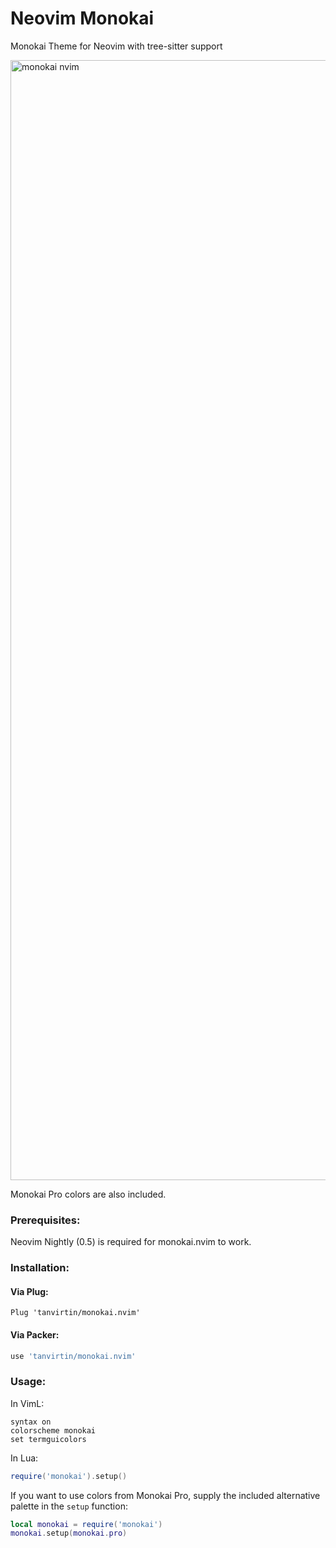 # Neovim Monokai

Monokai Theme for Neovim with tree-sitter support

<img width="1792" alt="monokai nvim" src="https://user-images.githubusercontent.com/25164326/121434903-0562f180-c94c-11eb-952d-df702d92fe25.png">

Monokai Pro colors are also included.

### Prerequisites:

Neovim Nightly (0.5) is required for monokai.nvim to work.

### Installation:

#### Via Plug:

```viml
Plug 'tanvirtin/monokai.nvim'
```

#### Via Packer:

```lua
use 'tanvirtin/monokai.nvim'
```

### Usage:

In VimL:

```viml
syntax on
colorscheme monokai
set termguicolors
```

In Lua:

```lua
require('monokai').setup()
```

If you want to use colors from Monokai Pro, supply the included alternative palette in the `setup` function:

```lua
local monokai = require('monokai')
monokai.setup(monokai.pro)
```
